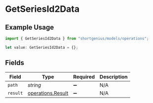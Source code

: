 # GetSeriesId2Data

## Example Usage

```typescript
import { GetSeriesId2Data } from "shortgenius/models/operations";

let value: GetSeriesId2Data = {};
```

## Fields

| Field                                                  | Type                                                   | Required                                               | Description                                            |
| ------------------------------------------------------ | ------------------------------------------------------ | ------------------------------------------------------ | ------------------------------------------------------ |
| `path`                                                 | *string*                                               | :heavy_minus_sign:                                     | N/A                                                    |
| `result`                                               | [operations.Result](../../models/operations/result.md) | :heavy_minus_sign:                                     | N/A                                                    |